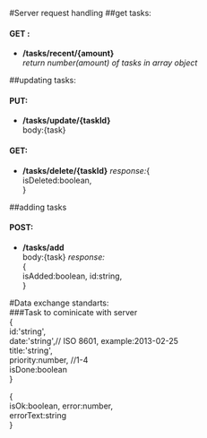 #Server request handling
##get tasks:  
#### GET :   
* **/tasks/recent/{amount}**   
_return number(amount) of tasks in array object_  

##updating tasks:  
#### PUT:
* **/tasks/update/{taskId}**  
  body:{task} 
   
#### GET:

* **/tasks/delete/{taskId}** 
 _response:_{   
 isDeleted:boolean,     
}

##adding tasks   
#### POST:
 * **/tasks/add**  
 body:{task}
 _response:_   
{  
 isAdded:boolean, 
 id:string,     
}  
 
#Data exchange standarts:  
###Task to cominicate with server   
{  
  id:'string',  
  date:'string',// ISO 8601, example:2013-02-25   
  title:'string',  
  priority:number, //1-4  
  isDone:boolean    
}  

{  
isOk:boolean,
error:number,      
errorText:string  
}
